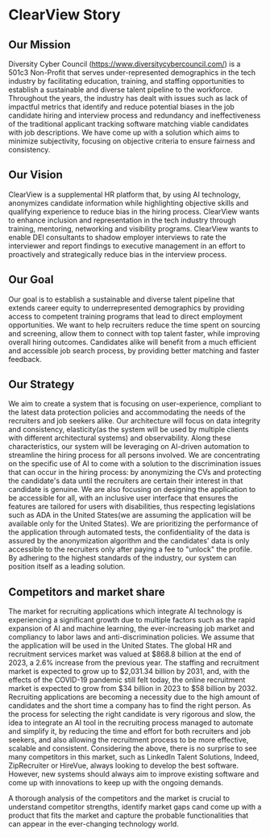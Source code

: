 # ClearView Story
## Our Mission
Diversity Cyber Council (https://www.diversitycybercouncil.com/) is a 501c3 Non-Profit that
serves under-represented demographics in the tech industry by facilitating education, training,
and staffing opportunities to establish a sustainable and diverse talent pipeline to the workforce. Throughout the years, the industry has dealt with issues such as lack of impactful metrics that identify and reduce potential biases in the job candidate hiring and interview process and redundancy and ineffectiveness of the traditional applicant tracking software matching viable candidates with job descriptions. We have come up with a solution which aims to minimize subjectivity, focusing on objective criteria to ensure fairness and consistency.

## Our Vision
ClearView is a supplemental HR platform that, by using AI technology, anonymizes candidate information while highlighting objective skills and qualifying experience to reduce bias in the hiring process. ClearView wants to enhance inclusion and representation in the tech industry through training, mentoring, networking and visibility programs. ClearView wants to enable DEI consultants to shadow employer interviews to rate the interviewer and report findings to executive management in an effort to proactively and strategically reduce bias in the interview process.

## Our Goal
Our goal is to establish a sustainable and diverse talent pipeline that extends career equity to underrepresented demographics by providing access to competent training programs that lead to direct employment opportunities. We want to help recruiters reduce the time spent on sourcing and screening, allow them to connect with top talent faster, while improving overall hiring outcomes. Candidates alike will benefit from a much efficient and accessible job search process, by providing better matching and faster feedback.

## Our Strategy
We aim to create a system that is focusing on user-experience, compliant to the latest data protection policies and accommodating the needs of the recruiters and job seekers alike. Our architecture will focus on data integrity and consistency, elasticity(as the system will be used by multiple clients with different architectural systems) and observability. Along these characteristics, our system will be leveraging on AI-driven automation to streamline the hiring process for all persons involved. We are concentrating on the specific use of AI to come with a solution to the discrimination issues that can occur in the hiring process: by anonymizing the CVs and protecting the candidate's data until the recruiters are certain their interest in that candidate is genuine. We are also focusing on designing the application to be accessible for all, with an inclusive user interface that ensures the features are tailored for users with disabilities, thus respecting legislations such as ADA in the United States(we are assuming the application will be available only for the United States). We are prioritizing the performance of the application through automated tests, the confidentiality of the data is assured by the anonymization algorithm and the candidates' data is only accessible to the recruiters only after paying a fee to "unlock" the profile. By adhering to the highest standards of the industry, our system can position itself as a leading solution.


## Competitors and market share
The market for recruiting applications which integrate AI technology is experiencing a significant growth due to multiple factors such as the rapid expansion of AI and machine learning,  the ever-increasing job market and compliancy to labor laws and anti-discrimination policies. We assume that the application will be used in the United States. The global HR and recruitment services market was valued at $868.8 billion at the end of 2023, a 2.6% increase from the previous year. The staffing and recruitment market is expected to grow up to $2,031.34 billion by 2031, and, with the effects of the COVID-19 pandemic still felt today, the online recruitment market is expected to grow from $34 billion in 2023 to $58 billion by 2032. Recruiting applications are becoming a necessity due to the high amount of candidates and the short time a company has to find the right person. As the process for selecting the right candidate is very rigorous and slow, the idea to integrate an AI tool in the recruiting process managed to automate and simplify it, by reducing the time and effort for both recruiters and job seekers, and also allowing the recruitment process to be more effective, scalable and consistent. Considering the above, there is no surprise to see many competitors in this market, such as LinkedIn Talent Solutions, Indeed, ZipRecruiter or HireVue, always looking to develop the best software. However, new systems should always aim to improve existing software and come up with innovations to keep up with the ongoing demands. 

A thorough analysis of the competitors and the market is crucial to understand competitor strengths, identify market gaps cand come up with a product that fits the market and capture the probable functionalities that can appear in the ever-changing technology world.
